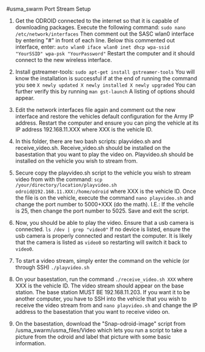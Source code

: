 #usma_swarm Port Stream Setup

1. Get the ODROID connected to the internet so that it is capable of downloading packages. Execute the following command:
`sudo nano /etc/network/interfaces`
Then comment out the SASC wlan0 interface by entering "#" in front of each line. Below this commented out interface, enter:
`auto wlan0
iface wlan0 inet dhcp
   wpa-ssid "YourSSID"
   wpa-psk "YourPassword"`
Restart the computer and it should connect to the new wireless interface.


2. Install gstreamer-tools:
`sudo apt-get install gstreamer-tools`
You will know the installation is successful if at the end of running the command you see `X newly updated X newly installed X newly upgraded` You can further verify this by running `man gst-launch` A listing of options should appear.


3. Edit the network interfaces file again and comment out the new interface and restore the vehicles default configuration for the Army IP address. Restart the computer and ensure you can ping the vehicle at its IP address 192.168.11.XXX where XXX is the vehicle ID.


4. In this folder, there are two bash scripts: playvideo.sh and receive_video.sh. Receive_video.sh should be installed on the basestation that you want to play the video on. Playvideo.sh should be installed on the vehicle you wish to stream from.


5. Secure copy the playvideo.sh script to the vehicle you wish to stream video from with the command:
`scp /your/directory/location/playvideo.sh odroid@192.168.11.XXX:/home/odroid` where XXX is the vehicle ID. Once the file is on the vehicle, execute the command `nano playvideo.sh` and change the port number to 5000+XXX (do the math). I.E.: If the vehcile is 25, then change the port number to 5025. Save and exit the script.


6. Now, you should be able to play the video. Ensure that a usb camera is connected. `ls /dev | grep "video0"` If no device is listed, ensure the usb camera is properly connected and restart the computer. It is likely that the camera is listed as `video0` so restarting will switch it back to `video0`. 


7. To start a video stream, simply enter the command on the vehicle (or through SSH) `./playvideo.sh`


8. On your basestation, run the command `./receive_video.sh XXX` where XXX is the vehicle ID. The video stream should appear on the base station. The base station MUST BE 192.168.11.203. If you want it to be another computer, you have to SSH into the vehicle that you wish to receive the video stream from and `nano playvideo.sh` and change the IP address to the basestation that you want to receive video on.


9. On the basestation, download the "Snap-odroid-image" script from /usma_swarm/usma_files/Video which lets you run a script to take a picture from the odroid and label that picture with some basic information.
